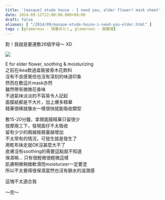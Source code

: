 ```yaml
---
title: '[masque] etude house - I need you, elder flower! mask sheet'
date: 2014-09-12T22:00:00.000+08:00
draft: false
aliases: [ "/2014/09/masque-etude-house-i-need-you-elder.html" ]
tags : [glamorous - 保養おたく, glamorous - 面膜魂]
---
```


對！我就是要連敷26個字母～ XD  

[![](https://3.bp.blogspot.com/-NS9JtLZDUTk/XExTStzzMGI/AAAAAAAAG40/ANuAcCvIXpcqOL0mydI-ACvVt3pSNMcXgCLcBGAs/s640/14710499978_3262dd65e9_z.jpg)](https://3.bp.blogspot.com/-NS9JtLZDUTk/XExTStzzMGI/AAAAAAAAG40/ANuAcCvIXpcqOL0mydI-ACvVt3pSNMcXgCLcBGAs/s1600/14710499978_3262dd65e9_z.jpg)

E for elder flower, soothing & moisturizing  
之前在ikea飲過盒裝接骨木花飲料  
沒有不良感覺但也沒有深刻的味道印象  
然而在敷這片mask亦然  
雖然帶有微微花香味  
不過氣味淡淡的不容易令人記起  
面膜紙都是不大片，加上爆多精華  
精華很稀就像水一樣很快就能吸收類型  
  
敷15-20分鐘，拿開面膜精華只留很少  
按摩兩三下，發現面仔不太吸收  
留有少少的屑越按屑量越增加  
不太常有的情況，可發生就是發生了  
用乾布抹走就OK沒甚麼大不了  
皮膚沒有soothing的需要這點就不知道  
保濕嘛... 只有很輕微很輕微這樣  
肌膚稍微稍微軟滑而moisturizer一定要塗  
所以不太覺得很保濕當然也沒有鎖水的滋潤感  
  
這塊不太適合我  
  
～完～